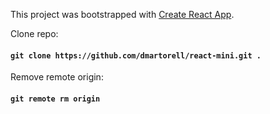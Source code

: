 
This project was bootstrapped with [Create React App](https://github.com/facebook/create-react-app).

Clone repo:

#### `git clone https://github.com/dmartorell/react-mini.git .`

Remove remote origin:

#### `git remote rm origin`
